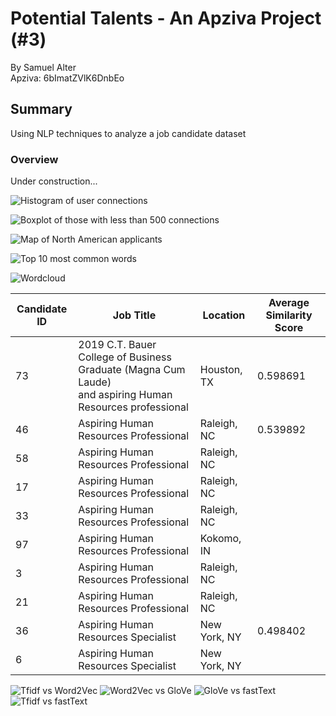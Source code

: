 # Potential Talents - An Apziva Project (#3)
By Samuel Alter  
Apziva: 6bImatZVlK6DnbEo

## Summary<a name='summary'></a>
Using NLP techniques to analyze a job candidate dataset

### Overview

Under construction...

![Histogram of user connections](figures/3_histogram_connections.jpg)

![Boxplot of those with less than 500 connections](figures/3_boxplot_no500.jpg)

![Map of North American applicants](figures/3_map.jpg)

![Top 10 most common words](figures/3_top10words.jpg)

![Wordcloud](figures/3_wordcloud.jpg)

| Candidate ID | Job Title | Location | Average Similarity Score |
|---|---|---|---|
| 73 | 2019 C.T. Bauer College of Business Graduate (Magna Cum Laude)<br>and aspiring Human Resources professional | Houston, TX | 0.598691 |
| 46 | Aspiring Human Resources Professional | Raleigh, NC | 0.539892 |
| 58 | Aspiring Human Resources Professional | Raleigh, NC |  |
| 17 | Aspiring Human Resources Professional | Raleigh, NC |  |
| 33 | Aspiring Human Resources Professional | Raleigh, NC |  |
| 97 | Aspiring Human Resources Professional | Kokomo, IN  |
| 3 | Aspiring Human Resources Professional | Raleigh, NC |  |
| 21 | Aspiring Human Resources Professional | Raleigh, NC |  |
| 36 | Aspiring Human Resources Specialist | New York, NY | 0.498402 |
| 6 | Aspiring Human Resources Specialist | New York, NY |  |

![Tfidf vs Word2Vec](figures/3_positionchange_1to2.jpg)
![Word2Vec vs GloVe](figures/3_positionchange_2to3.jpg)
![GloVe vs fastText](figures/3_positionchange_3to4.jpg)
![Tfidf vs fastText](figures/3_positionchange_1to4.jpg)
